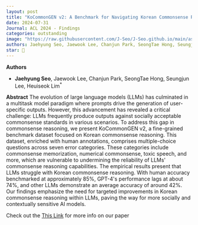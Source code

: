 ```yaml
---
layout: post
title: "KoCommonGEN v2: A Benchmark for Navigating Korean Commonsense Reasoning Challenges in Large Language Models"
date: 2024-07-31
Journal: ACL 2024 - Findings
categories: outstanding
image: "https://raw.githubusercontent.com/J-Seo/J-Seo.github.io/main/assets/img/acl2024.png"
authors: Jaehyung Seo, Jaewook Lee, Chanjun Park, SeongTae Hong, Seungjun Lee, Heuiseok Lim*
star: 🌟
---
```

**Authors**
- **Jaehyung Seo**, Jaewook Lee, Chanjun Park, SeongTae Hong, Seungjun Lee, Heuiseok Lim<sup>*</sup>

**Abstract**
The evolution of large language models (LLMs) has culminated in a multitask model paradigm where prompts drive the generation of user-specific outputs. 
However, this advancement has revealed a critical challenge: LLMs frequently produce outputs against socially acceptable commonsense standards in various scenarios. 
To address this gap in commonsense reasoning, we present KoCommonGEN v2, a fine-grained benchmark dataset focused on Korean commonsense reasoning. 
This dataset, enriched with human annotations, comprises multiple-choice questions across seven error categories. These categories include commonsense memorization, numerical commonsense, toxic speech, and more, 
which are vulnerable to undermining the reliability of LLMs' commonsense reasoning capabilities. The empirical results present that LLMs struggle with Korean commonsense reasoning. 
With human accuracy benchmarked at approximately 85%, GPT-4's performance lags at about 74%, and other LLMs demonstrate an average accuracy of around 42%. 
Our findings emphasize the need for targeted improvements in Korean commonsense reasoning within LLMs, paving the way for more socially and contextually sensitive AI models.

Check out the [This Link][DOI] for more info on our paper

[DOI]: https://aclanthology.org/2024.findings-acl.141/

